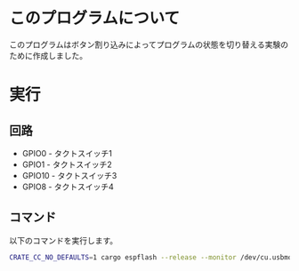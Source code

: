 # このプログラムについて

このプログラムはボタン割り込みによってプログラムの状態を切り替える実験のために作成しました。

# 実行

## 回路

* GPIO0  - タクトスイッチ1
* GPIO1  - タクトスイッチ2
* GPIO10 - タクトスイッチ3
* GPIO8  - タクトスイッチ4

## コマンド

以下のコマンドを実行します。

```bash
CRATE_CC_NO_DEFAULTS=1 cargo espflash --release --monitor /dev/cu.usbmodem1101
```
